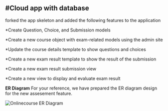 
#Cloud app with database 
--------------------------
forked the app skeleton and added the following features to the application
 
*Create Question, Choice, and Submission models

*Create a new course object with exam-related models using the admin site

*Update the course details template to show questions and choices

*Create a new exam result template to show the result of the submission

*Create a new exam result submission view

*Create a new view to display and evaluate exam result

**ER Diagram**
For your reference, we have prepared the ER diagram design for the new assesement feature.

![Onlinecourse ER Diagram](https://github.com/ibm-developer-skills-network/final-cloud-app-with-database/blob/master/static/media/course_images/onlinecourse_app_er.png)
